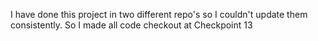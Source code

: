 I have done this project in two different repo's so I couldn't update them consistently. So I made all code checkout at Checkpoint 13
